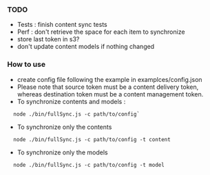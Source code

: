 ### TODO

- Tests : finish content sync tests
- Perf : don't retrieve the space for each item to synchronize
- store last token in s3?
- don't update content models if nothing changed

### How to use

- create config file following the example in examplces/config.json
- Please note that source token must be a content delivery token, whereas destination token must be a content management token.
- To synchronize contents and models :
```
  node ./bin/fullSync.js -c path/to/config`
```
- To synchronize only the contents
```
  node ./bin/fullSync.js -c path/to/config -t content
```
- To synchronize only the models
```
  node ./bin/fullSync.js -c path/to/config -t model
```
